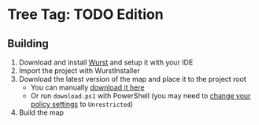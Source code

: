 # Tree Tag: TODO Edition
## Building
1. Download and install [Wurst](https://wurstlang.org/) and setup it with your IDE
2. Import the project with WurstInstaller
3. Download the latest version of the map and place it to the project root
   - You can manually [download it here](http://62.75.198.124/TreeTag_TODOEdition.w3x)
   - Or run `download.ps1` with PowerShell (you may need to [change your policy settings](https://www.mssqltips.com/sqlservertip/2702/setting-the-powershell-execution-policy/) to `Unrestricted`)
4. Build the map
